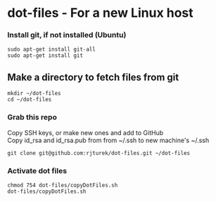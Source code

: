 # dot-files - For a new Linux host

### Install git, if not installed  (Ubuntu)
```
sudo apt-get install git-all
sudo apt-get install git
```

## Make a directory to fetch files from git
```
mkdir ~/dot-files
cd ~/dot-files
```
### Grab this repo
Copy SSH keys, or make new ones and add to GitHub  
Copy id_rsa and id_rsa.pub from from ~/.ssh to new machine's ~/.ssh 
```
git clone git@github.com:rjturek/dot-files.git ~/dot-files
```
### Activate dot files
```
chmod 754 dot-files/copyDotFiles.sh
dot-files/copyDotFiles.sh
```


